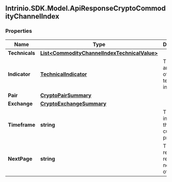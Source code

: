 ## Intrinio.SDK.Model.ApiResponseCryptoCommodityChannelIndex
### Properties

Name | Type | Description | Notes
------------ | ------------- | ------------- | -------------
**Technicals** | [**List&lt;CommodityChannelIndexTechnicalValue&gt;**](CommodityChannelIndexTechnicalValue.md) |  | [optional] 
**Indicator** | [**TechnicalIndicator**](TechnicalIndicator.md) | The name and symbol of the technical indicator | [optional] 
**Pair** | [**CryptoPairSummary**](CryptoPairSummary.md) |  | [optional] 
**Exchange** | [**CryptoExchangeSummary**](CryptoExchangeSummary.md) |  | [optional] 
**Timeframe** | **string** | The time interval for the crypto currency prices | [optional] 
**NextPage** | **string** | The token required to request the next page of the data | [optional] 

